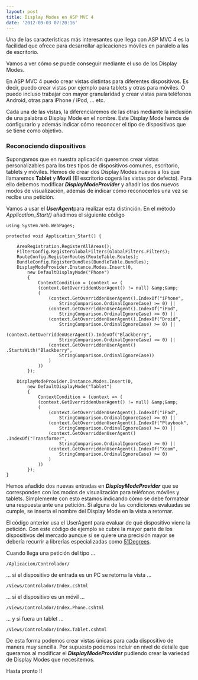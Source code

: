 ```yaml
---
layout: post
title: Display Modes en ASP MVC 4
date: '2012-09-03 07:20:16'
---
```



Una de las características más interesantes que llega con ASP MVC 4 es la facilidad que ofrece para desarrollar aplicaciones móviles en paralelo a las de escritorio.

Vamos a ver cómo se puede conseguir mediante el uso de los Display Modes.

En ASP MVC 4 puedo crear vistas distintas para diferentes dispositivos. Es decir, puedo crear vistas por ejemplo para tablets y otras para móviles. O puedo incluso trabajar con mayor granularidad y crear vistas para teléfonos Android, otras para iPhone / iPod, … etc.

Cada una de las vistas, la diferenciaremos de las otras mediante la inclusión de una palabra o Display Mode en el nombre. Este Display Mode hemos de configurarlo y además indicar cómo reconocer el tipo de dispositivos que se tiene como objetivo.

### Reconociendo dispositivos

Supongamos que en nuestra aplicación queremos crear vistas personalizables para los tres tipos de dispositivos comunes, escritorio, tablets y móviles. Hemos de crear dos Display Modes nuevos a los que llamaremos **Tablet** y **Movil** (El escritorio cogerá las vistas por defecto). Para ello debemos modificar ***DisplayModeProvider*** y añadir los dos nuevos modos de visualización, además de indicar cómo reconocerlos una vez se recibe una petición.

Vamos a usar el ***UserAgent***para realizar esta distinción. En el método *Application_Start()* añadimos el siguiente código

```language-javascript
using System.Web.WebPages;

protected void Application_Start() { 

	AreaRegistration.RegisterAllAreas(); 
	FilterConfig.RegisterGlobalFilters(GlobalFilters.Filters); 
	RouteConfig.RegisterRoutes(RouteTable.Routes); 
	BundleConfig.RegisterBundles(BundleTable.Bundles); 
	DisplayModeProvider.Instance.Modes.Insert(0, 
		new DefaultDisplayMode("Phone") 
		{
			ContextCondition = (context => ( 
			(context.GetOverriddenUserAgent() != null) &amp;&amp; 
			( 
				(context.GetOverriddenUserAgent().IndexOf("iPhone", 
					StringComparison.OrdinalIgnoreCase) >= 0) || 
				(context.GetOverriddenUserAgent().IndexOf("iPod", 
					StringComparison.OrdinalIgnoreCase) >= 0) || 
				(context.GetOverriddenUserAgent().IndexOf("Droid", 
					StringComparison.OrdinalIgnoreCase) >= 0) || 
				(context.GetOverriddenUserAgent().IndexOf("Blackberry",
					StringComparison.OrdinalIgnoreCase) >= 0) || 
				(context.GetOverriddenUserAgent() .StartsWith("Blackberry", 
					StringComparison.OrdinalIgnoreCase)) 
				) 
			)) 
		}); 
		
	DisplayModeProvider.Instance.Modes.Insert(0, 
		new DefaultDisplayMode("Tablet") 
		{ 
			ContextCondition = (context => ( 
			(context.GetOverriddenUserAgent() != null) &amp;&amp; 
			( 
				(context.GetOverriddenUserAgent().IndexOf("iPad", 
					StringComparison.OrdinalIgnoreCase) >= 0) || 
				(context.GetOverriddenUserAgent().IndexOf("Playbook", 
					StringComparison.OrdinalIgnoreCase) >= 0) || 
				(context.GetOverriddenUserAgent() .IndexOf("Transformer", 
					StringComparison.OrdinalIgnoreCase) >= 0) || 
				(context.GetOverriddenUserAgent().IndexOf("Xoom", 
					StringComparison.OrdinalIgnoreCase) >= 0) 
				) 
			)) 
		}); 
}
```

Hemos añadido dos nuevas entradas en ***DisplayModeProvider*** que se corresponden con los modos de visualización para teléfonos móviles y tablets. Simplemente con esto estamos indicando cómo se debe formatear una respuesta ante una petición. Si alguna de las condiciones evaluadas se cumple, se inserta el nombre del Display Mode en la vista a retornar.

El código anterior usa el UserAgent para evaluar de qué dispositivo viene la petición. Con este código de ejemplo se cubre la mayor parte de los dispositivos del mercado aunque si se quiere una precisión mayor se debería recurrir a librerías especializadas como [51Degrees](http://51degrees.mobi/ "51Degrees").

Cuando llega una petición del tipo …

```
/Aplicacion/Controlador/
```

… si el dispositivo de entrada es un PC se retorna la vista …

```
/Views/Controlador/Index.cshtml
```

… si el dispositivo es un móvil …

```
/Views/Controlador/Index.Phone.cshtml
```

… y si fuera un tablet …

```
/Views/Controlador/Index.Tablet.cshtml
```

De esta forma podemos crear vistas únicas para cada dispositivo de manera muy sencilla. Por supuesto podemos incluir en nivel de detalle que queramos al modificar el ***DisplayModeProvider*** pudiendo crear la variedad de Display Modes que necesitemos.

Hasta pronto !!

